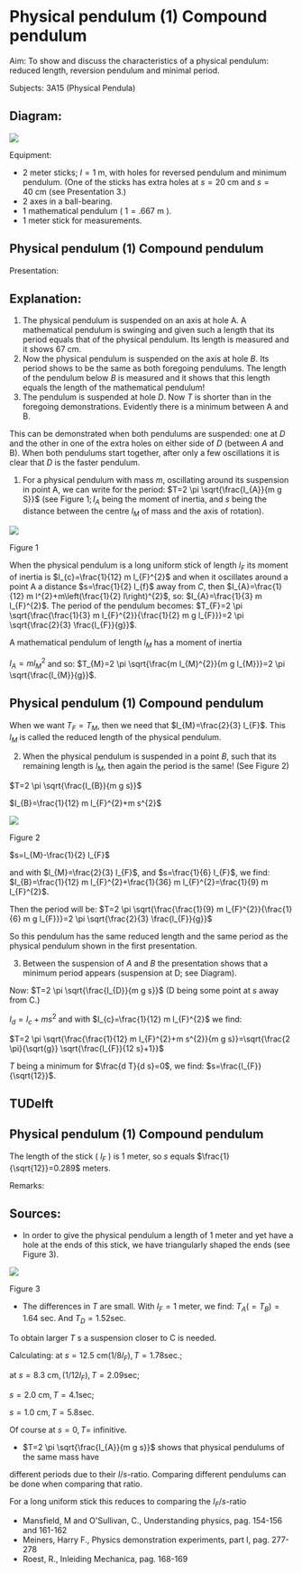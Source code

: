 # Physical pendulum (1) Compound pendulum 

Aim: To show and discuss the characteristics of a physical pendulum: reduced length, reversion pendulum and minimal period.

Subjects: 3A15 (Physical Pendula)

## Diagram:

![](https://cdn.mathpix.com/cropped/2024_06_24_61eea640f3701f56f3f6g-1.jpg?height=805&width=1150&top_left_y=557&top_left_x=604)

Equipment:

- 2 meter sticks; $I=1 \mathrm{~m}$, with holes for reversed pendulum and minimum pendulum. (One of the sticks has extra holes at $s=20 \mathrm{~cm}$ and $s=40 \mathrm{~cm}$ (see Presentation 3.)
- 2 axes in a ball-bearing.
- 1 mathematical pendulum ( $1=.667 \mathrm{~m}$ ).
- 1 meter stick for measurements.


## Physical pendulum (1) Compound pendulum

Presentation:

## Explanation:

1. The physical pendulum is suspended on an axis at hole A. A mathematical pendulum is swinging and given such a length that its period equals that of the physical pendulum. Its length is measured and it shows $67 \mathrm{~cm}$.
2. Now the physical pendulum is suspended on the axis at hole $B$. Its period shows to be the same as both foregoing pendulums. The length of the pendulum below $B$ is measured and it shows that this length equals the length of the mathematical pendulum!
3. The pendulum is suspended at hole $D$. Now $T$ is shorter than in the foregoing demonstrations. Evidently there is a minimum between A and B.

This can be demonstrated when both pendulums are suspended: one at $D$ and the other in one of the extra holes on either side of $D$ (between $A$ and B). When both pendulums start together, after only a few oscillations it is clear that $D$ is the faster pendulum.

1. For a physical pendulum with mass $m$, oscillating around its suspension in point A, we can write for the period: $T=2 \pi \sqrt{\frac{I_{A}}{m g S}}$ (see Figure $1 ; I_{A}$ being the moment of inertia, and $s$ being the distance between the centre $l_{M}$ of mass and the axis of rotation).

![](https://cdn.mathpix.com/cropped/2024_06_24_61eea640f3701f56f3f6g-2.jpg?height=355&width=279&top_left_y=1319&top_left_x=1042)

Figure 1

When the physical pendulum is a long uniform stick of length $l_{F}$ its moment of inertia is $I_{c}=\frac{1}{12} m l_{F}^{2}$ and when it oscillates around a point A a distance $s=\frac{1}{2} l_{f}$ away from $C$, then $I_{A}=\frac{1}{12} m l^{2}+m\left(\frac{1}{2} l\right)^{2}$, so: $I_{A}=\frac{1}{3} m l_{F}^{2}$. The period of the pendulum becomes: $T_{F}=2 \pi \sqrt{\frac{\frac{1}{3} m l_{F}^{2}}{\frac{1}{2} m g l_{F}}}=2 \pi \sqrt{\frac{2}{3} \frac{l_{F}}{g}}$.

A mathematical pendulum of length $l_{M}$ has a moment of inertia

$I_{A}=m l_{M}^{2}$ and so: $T_{M}=2 \pi \sqrt{\frac{m l_{M}^{2}}{m g l_{M}}}=2 \pi \sqrt{\frac{l_{M}}{g}}$.

## Physical pendulum (1) Compound pendulum

When we want $T_{F}=T_{M}$, then we need that $l_{M}=\frac{2}{3} l_{F}$. This $l_{M}$ is called the reduced length of the physical pendulum.

2. When the physical pendulum is suspended in a point $B$, such that its remaining length is $l_{M}$, then again the period is the same! (See Figure 2)

$T=2 \pi \sqrt{\frac{I_{B}}{m g s}}$

$I_{B}=\frac{1}{12} m l_{F}^{2}+m s^{2}$

![](https://cdn.mathpix.com/cropped/2024_06_24_61eea640f3701f56f3f6g-3.jpg?height=401&width=371&top_left_y=835&top_left_x=1018)

Figure 2

$s=l_{M}-\frac{1}{2} l_{F}$

and with $l_{M}=\frac{2}{3} l_{F}$, and $s=\frac{1}{6} l_{F}$, we find: $I_{B}=\frac{1}{12} m l_{F}^{2}+\frac{1}{36} m l_{F}^{2}=\frac{1}{9} m l_{F}^{2}$.

Then the period will be: $T=2 \pi \sqrt{\frac{\frac{1}{9} m l_{F}^{2}}{\frac{1}{6} m g l_{F}}}=2 \pi \sqrt{\frac{2}{3} \frac{l_{F}}{g}}$

So this pendulum has the same reduced length and the same period as the physical pendulum shown in the first presentation.

3. Between the suspension of $A$ and $B$ the presentation shows that a minimum period appears (suspension at D; see Diagram).

Now: $T=2 \pi \sqrt{\frac{I_{D}}{m g s}}$ (D being some point at $s$ away from C.)

$I_{d}=I_{c}+m s^{2}$ and with $I_{c}=\frac{1}{12} m l_{F}^{2}$ we find:

$T=2 \pi \sqrt{\frac{\frac{1}{12} m l_{F}^{2}+m s^{2}}{m g s}}=\sqrt{\frac{2 \pi}{\sqrt{g}} \sqrt{\frac{l_{F}}{12 s}+1}}$

$T$ being a minimum for $\frac{d T}{d s}=0$, we find: $s=\frac{l_{F}}{\sqrt{12}}$.

## TUDelft

## Physical pendulum (1) Compound pendulum

The length of the stick ( $l_{F}$ ) is 1 meter, so $s$ equals $\frac{1}{\sqrt{12}}=0.289$ meters.

Remarks:

## Sources:

- In order to give the physical pendulum a length of 1 meter and yet have a hole at the ends of this stick, we have triangularly shaped the ends (see Figure 3).

![](https://cdn.mathpix.com/cropped/2024_06_24_61eea640f3701f56f3f6g-4.jpg?height=325&width=266&top_left_y=691&top_left_x=1076)

Figure 3

- The differences in $T$ are small. With $I_{F}=1$ meter, we find: $T_{A}\left(=T_{B}\right)=1.64$ sec. And $T_{D}=1.52 \mathrm{sec}$.

To obtain larger $T$ s a suspension closer to $\mathrm{C}$ is needed.

Calculating: at $s=12.5 \mathrm{~cm}\left(1 / 8 l_{F}\right), T=1.78 \mathrm{sec}$.;

at $s=8.3 \mathrm{~cm},\left(1 / 12 l_{F}\right), T=2.09 \mathrm{sec}$;

$s=2.0 \mathrm{~cm}, T=4.1 \mathrm{sec}$;

$s=1.0 \mathrm{~cm}, T=5.8 \mathrm{sec}$.

Of course at $s=0, T=$ infinitive.

- $T=2 \pi \sqrt{\frac{I_{A}}{m g s}}$ shows that physical pendulums of the same mass have

different periods due to their $I / s$-ratio. Comparing different pendulums can be done when comparing that ratio.

For a long uniform stick this reduces to comparing the $I_{F} / s$-ratio

- Mansfield, M and O'Sullivan, C., Understanding physics, pag. 154-156 and 161-162
- Meiners, Harry F., Physics demonstration experiments, part I, pag. 277-278
- Roest, R., Inleiding Mechanica, pag. 168-169

